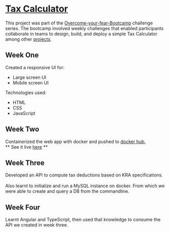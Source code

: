 # <a href="" target="_blank">Tax Calculator</a>

This project was part of the <a href="https://www.meliora.co.ke/articles/nvrjgtnsgh5ophs6mm">Overcome-your-fear-Bootcamp</a> challenge series. The bootcamp involved weekly challenges that enabled participants collaborate in teams to design, build, and deploy a simple Tax Calculator among other <a href="#">projects</a>.

## Week One

Created a responsive UI for:

- Large screen UI
- Mobile screen UI <br/>

Technologies used:

- HTML
- CSS
- JavaScript

## Week Two

Containerized the web app with docker and pushed to
<a href="https://hub.docker.com/repository/docker/mbithi/oyf-week-one">docker hub.</a> <br>
** See it live <a href="http://157.230.13.246/group7/">here</a> **

## Week Three

Developed an API to compute tax deductions based on KRA specifications. <br><br>
Also learnt to initialize and run a MySQL instance on docker. From which we were able to create and query a DB from the commandline.

## Week Four

Learnt Angular and TypeScript, then used that knowledge to consume the API we created in week three.
